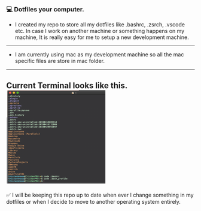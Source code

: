 ### 💻 Dotfiles your computer.

* I created my repo to store all my dotfiles like .bashrc, .zsrch, .vscode etc. In case I work on another machine or something happens on my machine, It is really easy for me to setup a new development machine.
---
 - I am currently using mac as my development machine so all the mac specific files are store in mac folder.
 ---
 Current Terminal looks like this.
 ![Terminal](/assets/terminal_look.png)
---
✅ I will be keeping this repo up to date when ever I change something in my dotfiles or when I decide to move to another operating system entirely.